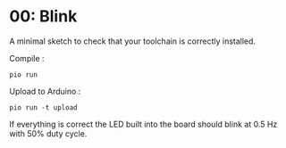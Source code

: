 # **00**: Blink

A minimal sketch to check that your toolchain is correctly installed.

Compile :

    pio run

Upload to Arduino :

    pio run -t upload

If everything is correct the LED built into the board should blink at 0.5 Hz with 50% duty cycle.
